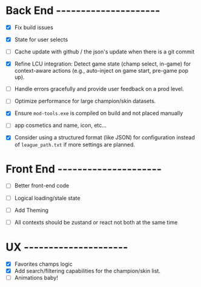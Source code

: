 # Back End ---------------------

- [x] Fix build issues
- [x] State for user selects
- [ ] Cache update with github / the json's update when there is a git commit
- [x] Refine LCU integration: Detect game state (champ select, in-game) for context-aware actions (e.g., auto-inject on game start, pre-game pop up).
- [ ] Handle errors gracefully and provide user feedback on a prod level.

- [ ] Optimize performance for large champion/skin datasets.
- [x] Ensure `mod-tools.exe` is compiled on build and not placed manually
- [ ] app cosmetics and name, icon, etc...
- [x] Consider using a structured format (like JSON) for configuration instead of `league_path.txt` if more settings are planned.

# Front End ---------------------

- [ ] Better front-end code
- [ ] Logical loading/stale state

- [ ] Add Theming
- [ ] All contexts should be zustand or react not both at the same time

# UX ---------------------

- [x] Favorites champs logic
- [x] Add search/filtering capabilities for the champion/skin list.
- [ ] Animations baby!
